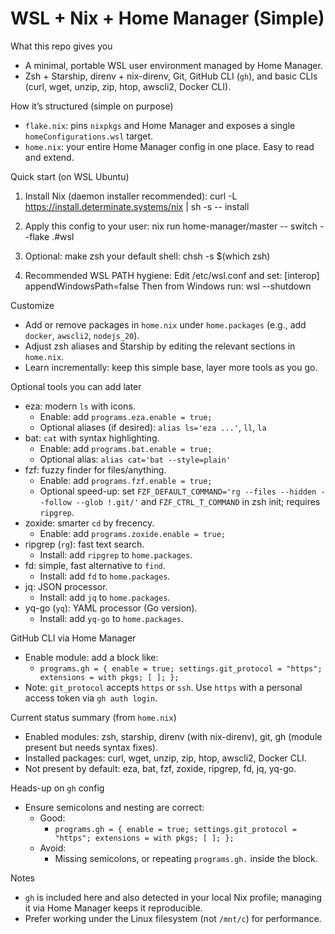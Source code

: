 WSL + Nix + Home Manager (Simple)
=================================

What this repo gives you
- A minimal, portable WSL user environment managed by Home Manager.
- Zsh + Starship, direnv + nix-direnv, Git, GitHub CLI (`gh`), and basic CLIs (curl, wget, unzip, zip, htop, awscli2, Docker CLI).

How it’s structured (simple on purpose)
- `flake.nix`: pins `nixpkgs` and Home Manager and exposes a single `homeConfigurations.wsl` target.
- `home.nix`: your entire Home Manager config in one place. Easy to read and extend.

Quick start (on WSL Ubuntu)
1) Install Nix (daemon installer recommended):
   curl -L https://install.determinate.systems/nix | sh -s -- install

2) Apply this config to your user:
   nix run home-manager/master -- switch --flake .#wsl

3) Optional: make zsh your default shell:
   chsh -s $(which zsh)

4) Recommended WSL PATH hygiene:
   Edit /etc/wsl.conf and set:
     [interop]
     appendWindowsPath=false
   Then from Windows run: wsl --shutdown

Customize
- Add or remove packages in `home.nix` under `home.packages` (e.g., add `docker`, `awscli2`, `nodejs_20`).
- Adjust zsh aliases and Starship by editing the relevant sections in `home.nix`.
- Learn incrementally: keep this simple base, layer more tools as you go.

Optional tools you can add later
- eza: modern `ls` with icons.
  - Enable: add `programs.eza.enable = true;`
  - Optional aliases (if desired): `alias ls='eza ...'`, `ll`, `la`
- bat: `cat` with syntax highlighting.
  - Enable: add `programs.bat.enable = true;`
  - Optional alias: `alias cat='bat --style=plain'`
- fzf: fuzzy finder for files/anything.
  - Enable: add `programs.fzf.enable = true;`
  - Optional speed-up: set `FZF_DEFAULT_COMMAND='rg --files --hidden --follow --glob !.git/'` and `FZF_CTRL_T_COMMAND` in zsh init; requires `ripgrep`.
- zoxide: smarter `cd` by frecency.
  - Enable: add `programs.zoxide.enable = true;`
- ripgrep (`rg`): fast text search.
  - Install: add `ripgrep` to `home.packages`.
- fd: simple, fast alternative to `find`.
  - Install: add `fd` to `home.packages`.
- jq: JSON processor.
  - Install: add `jq` to `home.packages`.
- yq-go (`yq`): YAML processor (Go version).
  - Install: add `yq-go` to `home.packages`.

GitHub CLI via Home Manager
- Enable module: add a block like:
  - `programs.gh = { enable = true; settings.git_protocol = "https"; extensions = with pkgs; [ ]; };`
- Note: `git_protocol` accepts `https` or `ssh`. Use `https` with a personal access token via `gh auth login`.

Current status summary (from `home.nix`)
- Enabled modules: zsh, starship, direnv (with nix-direnv), git, gh (module present but needs syntax fixes).
- Installed packages: curl, wget, unzip, zip, htop, awscli2, Docker CLI.
- Not present by default: eza, bat, fzf, zoxide, ripgrep, fd, jq, yq-go.

Heads-up on `gh` config
- Ensure semicolons and nesting are correct:
  - Good:
    - `programs.gh = { enable = true; settings.git_protocol = "https"; extensions = with pkgs; [ ]; };`
  - Avoid:
    - Missing semicolons, or repeating `programs.gh.` inside the block.

Notes
- `gh` is included here and also detected in your local Nix profile; managing it via Home Manager keeps it reproducible.
- Prefer working under the Linux filesystem (not `/mnt/c`) for performance.
